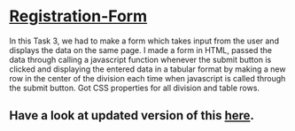 # <a href="https://huzefamehidpurwala.github.io/Registration-Form">Registration-Form</a>

In this Task 3, we had to make a form which takes input from the user and displays the data on the same page. I made a form in HTML, passed the data through calling a javascript function whenever the submit button is clicked and displaying the entered data in a tabular format by making a new row in the center of the division each time when javascript is called through the submit button. Got CSS properties for all division and table rows.

## Have a look at updated version of this [here](https://github.com/huzefamehidpurwala/Data-Entry-Form/).
